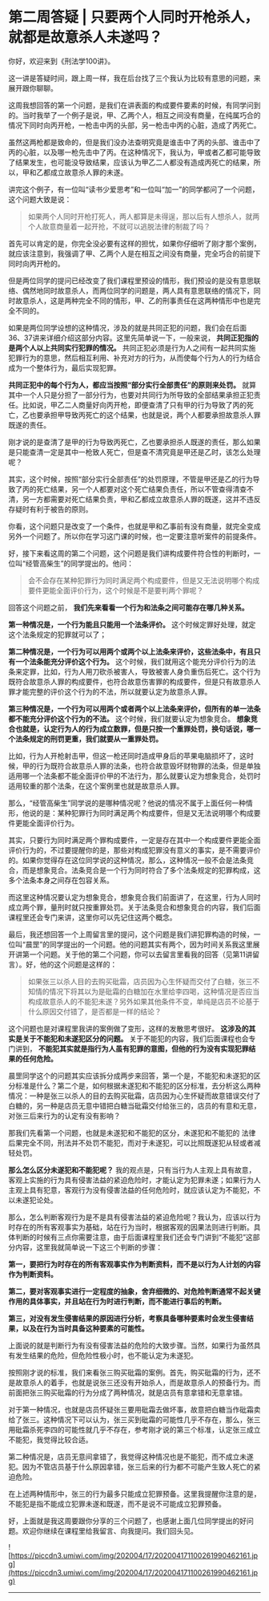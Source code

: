 # 第二周答疑 | 只要两个人同时开枪杀人，就都是故意杀人未遂吗？

你好，欢迎来到《刑法学100讲》。

这一讲是答疑时间，跟上周一样，我在后台找了三个我认为比较有意思的问题，来展开跟你聊聊。

这周我想回答的第一个问题，是我们在讲表面的构成要件要素的时候，有同学问到的。当时我举了一个例子是说，甲、乙两个人，相互之间没有商量，在纯属巧合的情况下同时向丙开枪，一枪击中丙的头部，另一枪击中丙的心脏，造成了丙死亡。

虽然这两枪都是致命的，但是我们没办法查明究竟是谁击中了丙的头部、谁击中了丙的心脏，以及哪一枪先击中了丙。在这种情况下，我认为，甲或者乙都可能导致了结果发生，也可能没导致结果，应该认为甲乙二人都没有造成丙死亡的结果，所以，甲和乙都成立故意杀人罪的未遂。

讲完这个例子，有一位叫“读书少爱思考”和一位叫“加一”的同学都问了一个问题，这个问题大致是说：

> 如果两个人同时开枪打死人，两人都算是未得逞，那以后有人想杀人，就两个人故意商量着一起开抢，不就可以逃脱法律的制裁了吗？

首先可以肯定的是，你完全没必要有这样的担忧，如果你仔细听了刚才那个案例，就应该注意到，我强调了甲、乙两个人是在相互之间没有商量，完全巧合的前提下同时向丙开枪的。

但是两位同学的提问已经改变了我们课程里预设的情形，我们预设的是没有意思联络、偶然地同时故意杀人，而两位同学的问题是，两人具有意思联络的情况下，同时故意杀人，这是两种完全不同的情形，甲、乙的刑事责任在这两种情形中也是完全不同的。

如果是两位同学设想的这种情况，涉及的就是共同正犯的问题，我们会在后面36、37讲来详细介绍这部分内容。这里先简单说一下，一般来说， **共同正犯指的是两个人以上共同实行犯罪的情况。** 共同正犯必须是行为人之间有一起共同实施犯罪行为的意思，然后相互利用、补充对方的行为，从而使每个行为人的行为结合成为一个整体行为，最后实现犯罪。

 **共同正犯中的每个行为人，都应当按照“部分实行全部责任”的原则来处罚。** 就算其中一个人只是分担了一部分行为，也要对共同行为所导致的全部结果承担正犯责任。比如说，甲乙二人商量好向丙开枪，即便查清了只有甲的行为导致了丙的死亡，乙也要承担甲导致丙死亡的这个结果，也就是说，两个人都要承担故意杀人罪既遂的责任。

刚才说的是查清了是甲的行为导致丙死亡，乙也要承担杀人既遂的责任，那么如果是只能查清一定是其中一枪致人死亡，但是查不清究竟是甲还是乙时，该怎么处理呢？

其实，这个时候，按照“部分实行全部责任”的处罚原理，不管是甲还是乙的行为导致了丙的死亡结果，另一个人都要对这个死亡结果负责任，所以不管查得清查不清，另一方都需要对死亡结果负责，甲和乙都成立故意杀人罪的既遂，这并不违反存疑时有利于被告的原则。

你看，这个问题只是改变了一个条件，也就是甲和乙事前有没有商量，就完全变成另外一个问题了。所以你在学习这门课的时候，也一定要注意听案件的前提条件。

好，接下来看这周的第二个问题，这个问题是我们讲构成要件符合性的判断时，一位叫“经管高柴生”的同学提出的。他问：

> 会不会存在某种犯罪行为同时满足两个构成要件，但是又无法说明哪个构成要件更能全面评价行为，这个时候是不是要判两个罪呢？

回答这个问题之前， **我们先来看看一个行为和法条之间可能存在哪几种关系。**

 **第一种情况是，一个行为能且只能用一个法条评价。** 这个时候定罪好处理，就定这个法条规定的犯罪就可以了；

 **第二种情况是，一个行为可以用两个或两个以上法条来评价，这些法条中，有且只有一个法条能充分评价这个行为。** 这个时候，我们就用这个能充分评价行为的法条来定罪，比如，行为人用刀砍杀被害人，导致被害人身负重伤后死亡。这个行为既符合故意杀人罪的构成要件，也符合故意伤害罪的构成要件，但是只有故意杀人罪才能完整的评价这个行为的不法，所以就要认定为故意杀人罪。

 **第三种情况是，一个行为可以用两个或者两个以上法条来评价，但所有的单一法条都不能充分评价这个行为的不法。** 这个时候，我们就要认定为想象竞合。 **想象竞合也就是，认定行为人的行为成立数罪，但是只按一个重罪处罚，换句话说，哪一个法条规定的刑罚更重，我们就要从一重罪处罚。**

比如，行为人开枪射击甲，但这一枪还同时造成甲身后的苹果电脑损坏了，这时候，甲的行为既符合故意杀人罪的法条，也符合故意毁坏财物罪的法条，但是单独适用哪一个法条都不能全面评价甲的不法行为，那么就要认定为想象竞合，处罚时适用较重的那个法条，在这个案例里也就是故意杀人罪。

那么，“经管高柴生”同学说的是哪种情况呢？他说的情况不属于上面任何一种情形，他说的是：某种犯罪行为同时满足两个构成要件，但是又无法说明哪个构成要件更能全面评价行为。

其实，只要行为同时满足两个罪构成要件，一定是存在其中一个构成要件更能全面评价行为的，不过要提醒你的是，那些对构成犯罪没有意义的事实，是不需要评价的。如果你觉得存在这位同学说的这种情况，那么，这种情况一般不会是法条竞合，而是想象竞合。法条竞合是一个行为同时符合了多个法条规定的犯罪构成，这多个法条本身之间存在包容关系。

而这里这种情况要认定为想象竞合，想象竞合我们前面讲了，在这里，行为人同时成立两个罪，量刑时就只按重罪处罚。关于法条竞合和想象竞合的内容，我们后面课程里还会专门来讲，这里你可以先记住这两个概念。

最后，我还想回答一个上周留言里的提问，这个问题是我们讲犯罪构造的时候，一位叫“晨罡”的同学提出的一个问题。他的问题其实有两个，因为时间关系我这里展开讲第一个问题。关于他的第二个问题，你可以去留言里看我的回答（见第11讲留言）。好，他的这个问题是这样的：

> 如果张三以杀人目的去购买砒霜，店员因为心生怀疑而交付了白糖，张三不知情的情况下将其以为是砒霜的白糖加在水里给李四喝，这种情况是否应当构成故意杀人的不能犯未遂？另外如果其他条件不变，单纯是店员不论基于什么原因交付错了，是否都是一样的结论？

这个问题也是对课程里我讲的案例做了变形，这样的发散思考很好。 **这涉及的其实是关于不能犯和未遂犯区分的问题。** 关于不能犯的内容，我们后面课程也会专门讲到， **不能犯其实就是指行为人虽有犯罪的意图，但他的行为没有实现犯罪结果的任何危险。**

晨罡同学这个的问题其实应该拆分成两步来回答，第一个是，不能犯和未遂犯的区分标准是什么？第二个是，如何根据未遂犯和不能犯的区分标准，去分析这么两种情况：一种是张三以杀人的目的去购买砒霜，店员因为心生怀疑而故意错误交付了白糖的，另一种是店员无意中错把白糖当砒霜交付给张三的，店员的有意和无意，对张三后来行为的认定有没有影响？

那我们先看第一个问题，也就是未遂犯和不能犯的区分，未遂犯和不能犯的 法律后果完全不同，刑法并不处罚不能犯，而对于未遂犯，可以比照既遂犯从轻或者减轻处罚。

 **那么怎么区分未遂犯和不能犯呢？** 我的观点是，只有当行为人主观上具有故意，客观上实施的行为具有侵害法益的紧迫危险时，才能认定为犯罪未遂；如果行为人主观上具有犯意，客观行为没有侵害法益的任何危险时，就应该认定为不能犯，不以未遂犯论处。

那么，怎么判断客观行为是不是具有侵害法益的紧迫危险呢？我认为，应该以行为时存在的所有客观事实为基础，站在行为当时，根据客观的因果法则进行判断。具体判断的时候有三点你需要注意，由于后面课程里我们还会专门讲到“不能犯”这部分内容，这里我就简单说一下这三个判断的步骤：

 **第一，要把行为时存在的所有客观事实作为判断资料，而不是以行为人计划的内容作为判断资料。**

 **第二，要对客观事实进行一定程度的抽象，舍弃细微的、对危险判断通常不起关键作用的具体事实，并且站在行为时进行判断，而不能进行事后的判断。**

 **第三，对没有发生侵害结果的原因进行分析，考察具备哪种要素时会发生侵害结果，以及在行为当时具备这种要素的可能性。**

上面说的就是判断行为有没有侵害法益的危险的大致步骤。当然，如果行为虽然具有发生结果的危险，但危险性极小时，也不能认定为未遂犯。

按照刚才说的标准，我们来看张三购买砒霜的案例。首先，购买砒霜的行为，还不是故意杀人的着手，也就是说张三还没有开始杀人，而是故意杀人的预备行为。而前面把张三购买砒霜的行为分成了两种情况，就是店员有意拿错和无意拿错。

对于第一种情况，也就是店员怀疑张三要用砒霜去做坏事，故意把白糖当作砒霜卖给了张三。这种情况下可以认为，张三买到砒霜的可能性几乎不存在，那么，张三用砒霜杀死李四的可能性就几乎不存在，参考刚才说的第三个标准，认定张三成立不能犯，我觉得比较合适。

第二种情况是，店员无意间拿错了，我觉得这种情况也是不能犯，而不成立未遂犯。因为不管店员基于什么原因拿错，张三后来的行为都不可能产生致人死亡的紧迫危险。

在上述两种情形中，张三的行为最多只能成立犯罪预备。这里我提醒你注意的是，不能犯是指不能成立犯罪未遂和既遂，而不是说不可能成立犯罪预备。

好，上面就是我这周要跟你分享的三个问题了，也感谢上面几位同学提出的好问题。欢迎你继续在课程里给我留言、向我提问。我们回头见。

![https://piccdn3.umiwi.com/img/202004/17/202004171100261990462161.jpg](https://piccdn3.umiwi.com/img/202004/17/202004171100261990462161.jpg)

---
